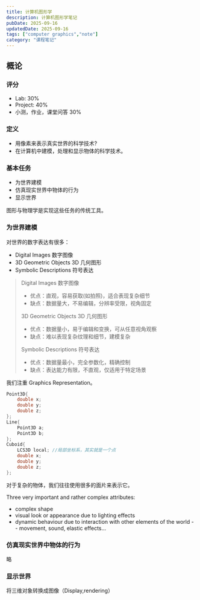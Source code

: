 ```yaml
---
title: 计算机图形学
description: 计算机图形学笔记
pubDate: 2025-09-16
updatedDate: 2025-09-16
tags: ["computer graphics","note"]
category: "课程笔记"
---
```


## 概论

### 评分

- Lab: 30%
- Project: 40%
- 小测，作业，课堂问答 30%

### 定义

- 用像素来表示真实世界的科学技术?
- 在计算机中建模，处理和显示物体的科学技术。

### 基本任务

- 为世界建模
- 仿真现实世界中物体的行为
- 显示世界

图形与物理学是实现这些任务的传统工具。
### 为世界建模
对世界的数字表达有很多：
- Digital Images 数字图像
- 3D Geometric Objects 3D 几何图形
- Symbolic Descriptions 符号表达

> Digital Images 数字图像
> - 优点：直观，容易获取(如拍照)，适合表现复杂细节
> - 缺点：数据量大，不易编辑，分辨率受限，视角固定
>
> 3D Geometric Objects 3D 几何图形
> - 优点：数据量小，易于编辑和变换，可从任意视角观察
> - 缺点：难以表现复杂纹理和细节，建模复杂
>
> Symbolic Descriptions 符号表达
> - 优点：数据量最小，完全参数化，精确控制
> - 缺点：表达能力有限，不直观，仅适用于特定场景

我们注重 Graphics Representation。

```c
Point3D{
    double x;
    double y;
    double z;
};
Line{
    Point3D a;
    Point3D b;
};
Cuboid{
    LCS3D local; //局部坐标系，其实就是一个点
    double x;
    double y;
    double z;
};
```

对于复杂的物体，我们往往使用很多的面片来表示它。

Three very important and rather complex attributes:
- complex shape
- visual look or appearance due to lighting effects
- dynamic behaviour due to interaction with other elements of the world -- movement, sound, elastic effects...

### 仿真现实世界中物体的行为

略

### 显示世界

将三维对象转换成图像（Display,rendering）